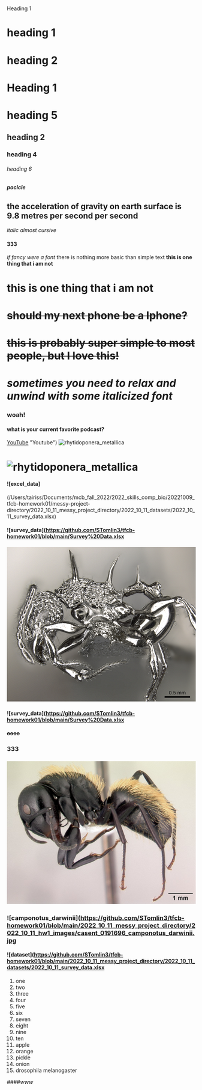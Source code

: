 # 
Heading 1
# heading 1
# heading 2
# Heading 1
# heading 5
## heading 2
### heading 4
###### heading 6
##### pocicle
## the acceleration of gravity on earth surface is 9.8 metres per second per second
_italic_
_almost cursive_
#### 333

_if fancy were a font_
there is nothing more basic than simple text
**this is one thing that i am not**
# **this is one thing that i am not**
# ~~should my next phone be a Iphone?~~

# ~~this is probably super simple to most people, but I love this!~~
# _sometimes you need to relax and unwind with some italicized font_
### woah!
#### **what is your current favorite podcast?**
[YouTube](https://www.youtube.com/watch?v=shoVsQhou-8) "Youtube")
![rhytidoponera_metallica](/Users/tairiss/Documents/mcb_fall_2022/2022_skills_comp_bio/20221009_tfcb-homework01/messy-project-directory/2022_10_11_messy_project_directory/2022_10_11_hw1_images/casent_0172345_rhytidoponera_metallica.jpg)
# ![rhytidoponera_metallica](/Users/tairiss/Documents/mcb_fall_2022/2022_skills_comp_bio/20221009_tfcb-homework01/messy-project-directory/2022_10_11_messy_project_directory/2022_10_11_hw1_images/casent_0172345_rhytidoponera_metallica.jpg)
#### ![excel_data]
(/Users/tairiss/Documents/mcb_fall_2022/2022_skills_comp_bio/20221009_tfcb-homework01/messy-project-directory/2022_10_11_messy_project_directory/2022_10_11_datasets/2022_10_11_survey_data.xlsx)
#### ![survey_data](https://github.com/STomlin3/tfcb-homework01/blob/main/Survey%20Data.xlsx
#### ![high_acanthomyrex_ferox](https://github.com/STomlin3/tfcb-homework01/blob/main/casent0901788_p_1_high%20Acanthomyrmex%20ferox.jpg)
#### ![survey_data](https://github.com/STomlin3/tfcb-homework01/blob/main/Survey%20Data.xlsx
#### ~~oooo~~
### 333
### ![camponotus_darwinii](https://github.com/STomlin3/tfcb-homework01/blob/main/2022_10_11_messy_project_directory/2022_10_11_hw1_images/casent_0191696_camponotus_darwinii.jpg)
### ![camponotus_darwinii](https://github.com/STomlin3/tfcb-homework01/blob/main/2022_10_11_messy_project_directory/2022_10_11_hw1_images/casent_0191696_camponotus_darwinii.jpg
#### ![dataset](https://github.com/STomlin3/tfcb-homework01/blob/main/2022_10_11_messy_project_directory/2022_10_11_datasets/2022_10_11_survey_data.xlsx
1. one
1. two
1. three
1. four
1. five
1. six
1. seven
1. eight
1. nine
1. ten
1. apple
1. orange
1. pickle
1. onion
1. drosophila melanogaster

####_www_


